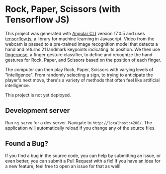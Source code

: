 # Rock, Paper, Scissors (with Tensorflow JS)

This project was generated with [Angular CLI](https://github.com/angular/angular-cli) version 17.0.5 and uses [tensorflow.js](https://www.tensorflow.org/js), a library for machine learning in Javascript. Video from the webcam is passed to a pre-trained image recognition model that detects a hand and returns 21 landmark keypoints indicating its position. We then use [fingerpose](https://www.npmjs.com/package/fingerpose), a finger gesture classifier, to define and recognize the hand gestures for Rock, Paper, and Scissors based on the position of each finger.

The computer can then play Rock, Paper, Scissors with varying levels of "intelligence". From randomly selecting a sign, to trying to anticipate the player's next move, there's a variety of methods that often feel like artificial intelligence. 

This project is not yet deployed.

## Development server

Run `ng serve` for a dev server. Navigate to `http://localhost:4200/`. The application will automatically reload if you change any of the source files.

## Found a Bug?

If you find a bug in the source code, you can help by submitting an issue, or even better, you can submit a Pull Request with a fix! If you have an idea for a new feature, feel free to open an issue for that as well!
